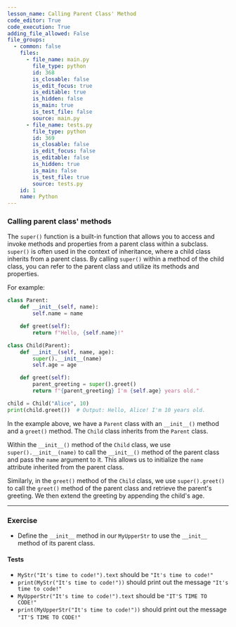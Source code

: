 ```yaml
---
lesson_name: Calling Parent Class' Method
code_editor: True
code_execution: True
adding_file_allowed: False
file_groups:
  - common: false
    files:
      - file_name: main.py
        file_type: python
        id: 368
        is_closable: false
        is_edit_focus: true
        is_editable: true
        is_hidden: false
        is_main: true
        is_test_file: false
        source: main.py
      - file_name: tests.py
        file_type: python
        id: 369
        is_closable: false
        is_edit_focus: false
        is_editable: false
        is_hidden: true
        is_main: false
        is_test_file: true
        source: tests.py
    id: 1
    name: Python
---
```


### Calling parent class' methods

The `super()` function is a built-in function that allows you to access and invoke methods and properties from a parent class within a subclass. `super()` is often used in the context of inheritance, where a child class inherits from a parent class. By calling `super()` within a method of the child class, you can refer to the parent class and utilize its methods and properties.

For example:

```python
class Parent:
    def __init__(self, name):
        self.name = name

    def greet(self):
        return f"Hello, {self.name}!"

class Child(Parent):
    def __init__(self, name, age):
        super().__init__(name)
        self.age = age

    def greet(self):
        parent_greeting = super().greet()
        return f"{parent_greeting} I'm {self.age} years old."

child = Child("Alice", 10)
print(child.greet())  # Output: Hello, Alice! I'm 10 years old.
```

In the example above, we have a `Parent` class with an `__init__()` method and a `greet()` method. The `Child` class inherits from the `Parent` class.

Within the `__init__()` method of the `Child` class, we use `super().__init__(name)` to call the `__init__()` method of the parent class and pass the `name` argument to it. This allows us to initialize the `name` attribute inherited from the parent class.

Similarly, in the `greet()` method of the `Child` class, we use `super().greet()` to call the `greet()` method of the parent class and retrieve the parent's greeting. We then extend the greeting by appending the child's age.

---

### Exercise

- Define the `__init__` method in our `MyUpperStr` to use the `__init__` method of its parent class.

#### Tests

<ul>
<li id="test-1"><code>MyStr("It's time to code!").text</code> should be <code>"It's time to code!"</code></li>
<li id="test-2"><code>print(MyStr("It's time to code!"))</code> should print out the message <code>"It's time to code!"</code></li>
<li id="test-3"><code>MyUpperStr("It's time to code!").text</code> should be <code>"IT'S TIME TO CODE!"</code></li>
<li id="test-4"><code>print(MyUpperStr("It's time to code!"))</code> should print out the message <code>"IT'S TIME TO CODE!"</code></li>
</ul>
